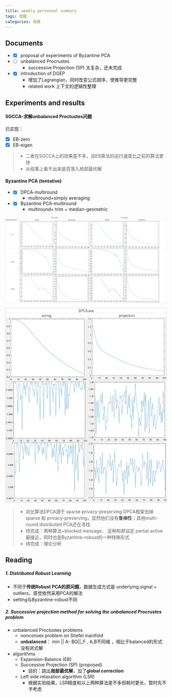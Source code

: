```yaml
---
title: weekly personnal summary
tags: 周报
categories: 周报
---
```

## Documents
- - [x] proposal of experiments of Byzantine PCA
- - [ ] unbalanced Procrustes
	- successive Projection (SP) 太复杂，还未完成
- - [x] introduction of DGEP
	- 增加了Lagrangian，同时改变公式顺序，使推导更完整
	-  related work 上下文的逻辑性整理



## Experiments and results
#### SGCCA-求解unbalanced Proctustes问题
已实现：
- [x] EB-zero 
-  [x] EB-eigen

>- 二者在SGCCA上的效果差不多，且EB算法的运行速度比之前的算法更快
>- 从结果上看不出来是否落入局部最优解

#### Byzantine PCA (tentative)
- - [x] DPCA-multiround
	- multiround+simply averaging
	  
- - [x] Byzantine PCA-multiround
	- multiround+ trim + median-geometric
	 
![ByzantinePCA+malicious message](/public/images/1.png)

![DPCA+malicious message](/public/images/2.png)

  > - 对比算法DPCA源于 sparse privacy-preserving DPCA框架去掉 sparse 和 privacy-preserving，显然他们没有**鲁棒性**；其他multi-round distributed PCA还在寻找
  > - 待完成：两种算法+blocked message， 这种和原设定 partial active最接近，同时也是Byzantine-robust的一种特殊形式
  > - 待完成：理论分析




## Reading
##### 1. Distributed Robust Learning
- 不同于**传统Robust PCA的原问题**，数据生成方式是 underlying signal + outliers，感觉依然采用PCA的解法
- setting与Byzantine-robust不同

##### 2. Successive projection method for solving the unbalanced Procrustes problem
- unbalanced Proctustes problems
	- nonconvex problem on Stiefel manifold
	- **unbalanced**： min || A- BQ||_F , A,B不同维 ，相比于balanced的形式没有闭式解 
- algorithms
	- Expansion-Balance (EB)
	- Successive Projection (SP)  (proposed)
		- 目的：跳出**局部最优解**，加了**global correction**
	- Left side relaxation algorithm (LSR)
		- 根据实验结果，LSR精度和以上两种算法差不多但耗时更长，暂时先不予考虑
